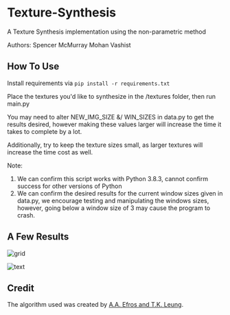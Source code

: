 # Texture-Synthesis

A Texture Synthesis implementation using the non-parametric method

Authors:
Spencer McMurray
Mohan Vashist
## How To Use

Install requirements via `pip install -r requirements.txt`

Place the textures you'd like to synthesize in the /textures folder, then run main.py

You may need to alter NEW_IMG_SIZE &/ WIN_SIZES in data.py to get the results desired,
however making these values larger will increase the time it takes to complete by a lot.

Additionally, try to keep the texture sizes small, as larger textures will increase the time
cost as well.

Note:
 1) We can confirm this script works with Python 3.8.3, cannot confirm success for other versions of Python
 2) We can confirm the desired results for the current window sizes given in data.py, we encourage testing and manipulating the windows sizes, however, going below a window size of 3 may cause the program to crash.

## A Few Results

![grid](https://i.imgur.com/hvVb10u.png)

![text](https://i.imgur.com/FILAa4h.png)

## Credit

The algorithm used was created by [A.A. Efros and T.K. Leung](https://people.eecs.berkeley.edu/~efros/research/NPS/alg.html).
